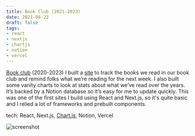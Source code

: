 ```yaml
---
title: Book Club (2021-2023)
date: 2021-08-22
draft: false
tags:
- react
- nextjs
- chartjs
- notion
- vercel
---
```


[Book club](https://our-book-club.vercel.app/) (2020-2023)
I built a [site](https://our-book-club.vercel.app/) to track the books we read in our book club and remind folks what we’re reading for the next week.
I also built some vanity charts to look at stats about what we’ve read over the years.
It’s backed by a Notion database so it’s easy for me to update quickly.
This was one of the first sites I build using React and Next.js, so it's quite basic and I relied a lot of frameworks and prebuilt components.

tech: React, Next.js, [Chart.js](https://www.chartjs.org/), Notion, Vercel

![screenshot](/images/projects/book-club.png)
